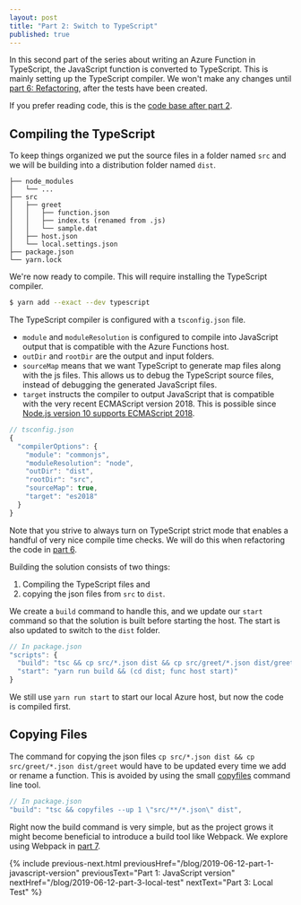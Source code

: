 ```yaml
---
layout: post
title: "Part 2: Switch to TypeScript"
published: true
---
```


In this second part of the series about writing an Azure Function in TypeScript, the JavaScript function is converted to TypeScript. This is mainly setting up the TypeScript compiler. We won't make any changes until [part 6: Refactoring](/blog/2019), after the tests have been created.

If you prefer reading code, this is the [code base after part 2](https://github.com/janaagaard75/azure-functions-typescript/tree/part-2-switch-to-typescript).

## Compiling the TypeScript

To keep things organized we put the source files in a folder named `src` and we will be building into a distribution folder named `dist`.

```text
├── node_modules
│   └── ...
├── src
│   ├── greet
│   │   ├── function.json
│   │   ├── index.ts (renamed from .js)
│   │   └── sample.dat
│   ├── host.json
│   └── local.settings.json
├── package.json
└── yarn.lock
```

We're now ready to compile. This will require installing the TypeScript compiler.

```bash
$ yarn add --exact --dev typescript
```

The TypeScript compiler is configured with a `tsconfig.json` file.

- `module` and `moduleResolution` is configured to compile into JavaScript output that is compatible with the Azure Functions host.
- `outDir` and `rootDir` are the output and input folders.
- `sourceMap` means that we want TypeScript to generate map files along with the js files. This allows us to debug the TypeScript source files, instead of debugging the generated JavaScript files.
- `target` instructs the compiler to output JavaScript that is compatible with the very recent ECMAScript version 2018. This is possible since [Node.js version 10 supports ECMAScript 2018](https://node.green/#ES2018).

```javascript
// tsconfig.json
{
  "compilerOptions": {
    "module": "commonjs",
    "moduleResolution": "node",
    "outDir": "dist",
    "rootDir": "src",
    "sourceMap": true,
    "target": "es2018"
  }
}
```

Note that you strive to always turn on TypeScript strict mode that enables a handful of very nice compile time checks. We will do this when refactoring the code in [part 6](2019-06-12-part-6-refactor).

Building the solution consists of two things:

1. Compiling the TypeScript files and
2. copying the json files from `src` to `dist`.

We create a `build` command to handle this, and we update our `start` command so that the solution is built before starting the host. The start is also updated to switch to the `dist` folder.

```javascript
// In package.json
"scripts": {
  "build": "tsc && cp src/*.json dist && cp src/greet/*.json dist/greet",
  "start": "yarn run build && (cd dist; func host start)"
}
```

We still use `yarn run start` to start our local Azure host, but now the code is compiled first.

## Copying Files

The command for copying the json files `cp src/*.json dist && cp src/greet/*.json dist/greet` would have to be updated every time we add or rename a function. This is avoided by using the small [copyfiles](https://github.com/calvinmetcalf/copyfiles) command line tool.

```javascript
// In package.json
"build": "tsc && copyfiles --up 1 \"src/**/*.json\" dist",
```

Right now the build command is very simple, but as the project grows it might become beneficial to introduce a build tool like Webpack. We explore using Webpack in [part 7](2019-06-12-part-7-node-package).

{% include previous-next.html
  previousHref="/blog/2019-06-12-part-1-javascript-version"
  previousText="Part 1: JavaScript version"
  nextHref="/blog/2019-06-12-part-3-local-test"
  nextText="Part 3: Local Test"
%}
